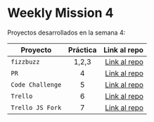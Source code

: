 # Weekly Mission 4


Proyectos desarrollados en la semana 4:

| Proyecto | Práctica | Link al repo |
| ------------- |:-------------:| -----:|
|`fizzbuzz`|1,2,3|[Link al repo](https://github.com/CeViMu/fizzbuzz)|
|`PR`|4|[Link al repo](https://github.com/CeViMu/fizzbuzz-1)|
|`Code Challenge`|5|[Link al repo](https://github.com/CeViMu/Code_Challenge)|
|`Trello`|6|[Link al repo](https://github.com/LaunchX-InnovaccionVirtual/MissionNodeJS)|
|`Trello JS Fork`|7|[Link al repo](https://github.com/LaunchX-InnovaccionVirtual/MissionNodeJS)|
